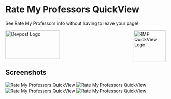 # Rate My Professors QuickView

See Rate My Professors info without having to leave your page!

<img src="https://darshanbhatta.com/rmp/images/icon.png" alt="RMP QuickView Logo" height = "100px" width = "100px" align="right">

<a href="https://chrome.google.com/webstore/developer/edit/npjghfoamhdipohjjgeaglkiiaifdpmm?hl=en-US&gl=US"><img src="https://i2.wp.com/gbhackers.com/wp-content/uploads/2017/08/Chrome-Extensions.png?fit=684%2C367&ssl=1" height="90" width="171" alt="Devpost Logo"></a>

## Screenshots
<img src="https://user-images.githubusercontent.com/36747258/56532354-3c32df00-651b-11e9-81ab-4bee9eefd639.png" alt="Rate My Professors QuickView" align="center">
<img src="https://user-images.githubusercontent.com/36747258/56532355-3c32df00-651b-11e9-98c8-3a83dbf9cf5e.png" alt="Rate My Professors QuickView" align="center">
<img src="https://user-images.githubusercontent.com/36747258/56532356-3c32df00-651b-11e9-8f27-66bfcc93f698.png" alt="Rate My Professors QuickView" align="center">
<img src="https://user-images.githubusercontent.com/36747258/56532353-3c32df00-651b-11e9-9abf-573190b18b29.png" alt="Rate My Professors QuickView" align="center">
